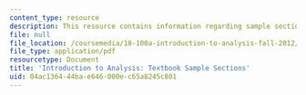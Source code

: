 ```yaml
---
content_type: resource
description: This resource contains information regarding sample sections.
file: null
file_location: /coursemedia/18-100a-introduction-to-analysis-fall-2012/04ac136444bae646000ec65a8245c801_MIT18_100AF12_Samplesecton.pdf
file_type: application/pdf
resourcetype: Document
title: 'Introduction to Analysis: Textbook Sample Sections'
uid: 04ac1364-44ba-e646-000e-c65a8245c801
---
```

